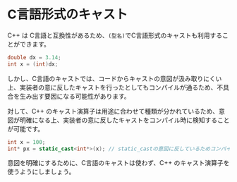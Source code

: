 # C言語形式のキャスト

C++ は C言語と互換性があるため、`(型名)`でC言語形式のキャストも利用することができます。
<!-- `(型名)` でキャストすることが可能です。 -->

```cpp
double dx = 3.14;
int x = (int)dx;
```

しかし、C言語のキャストでは、コードからキャストの意図が汲み取りにくい上、実装者の意に反したキャストを行ったとしてもコンパイルが通るため、不具合を生み出す要因になる可能性があります。

対して、C++ のキャスト演算子は用途に合わせて種類が分かれているため、意図が明確になる上、実装者の意に反したキャストをコンパイル時に検知することが可能です。

```cpp
int x = 100;
int* px = static_cast<int*>(x); // static_castの意図に反しているためコンパイルエラー
```

意図を明確にするために、C言語のキャストは使わず、C++ のキャスト演算子を使うようにしましょう。